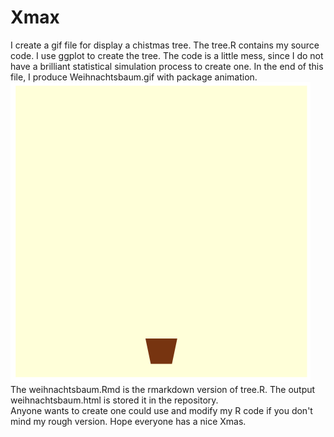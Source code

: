 # Xmax

I create a gif file for display a chistmas tree. The tree.R contains my source code.
I use ggplot to create the tree. The code is a little mess, since I do not have a
brilliant statistical simulation process to create one.
In the end of this file, I produce Weihnachtsbaum.gif with package animation.
<br>
![alt tag](https://github.com/wenjietseng/Xmax/blob/master/Weihnachtsbaum.gif)
<br>
The weihnachtsbaum.Rmd is the rmarkdown version of tree.R.
The output weihnachtsbaum.html is stored it in the repository.
<br>
Anyone wants to create one could use and modify my R code if you don't mind my rough version.
Hope everyone has a nice Xmas.
